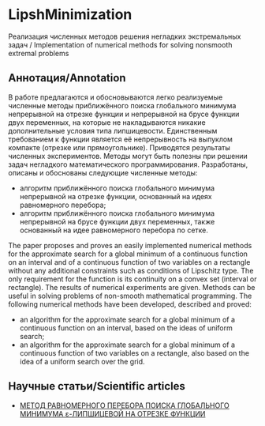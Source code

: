# LipshMinimization
Реализация численных методов решения негладких экстремальных задач / Implementation of numerical methods for solving nonsmooth extremal problems

## Аннотация/Annotation
В работе предлагаются и обосновываются легко реализуемые численные методы приближённого поиска глобального минимума непрерывной на отрезке функции и непрерывной на брусе функции двух переменных, на которые не накладываются никакие дополнительные условия типа липшицевости. Единственным требованием к функции является её непрерывность на выпуклом компакте (отрезке или прямоугольнике). Приводятся результаты численных экспериментов. Методы могут быть полезны при решении задач негладкого математического программирования.
Разработаны, описаны и обоснованы следующие численные методы:
- алгоритм приближённого поиска глобального минимума непрерывной на отрезке функции, основанный на идеях равномерного перебора;
- алгоритм приближённого поиска глобального минимума непрерывной на брусе функции двух переменных, также основанный на идее равномерного перебора по сетке.

The paper proposes and proves an easily implemented numerical methods for the approximate search for a global minimum of a continuous function on an interval and of a continuous function of two variables on a rectangle without any additional constraints such as conditions of Lipschitz type. The only requirement for the function is its continuity on a convex set (interval or rectangle). The results of numerical experiments are given. Methods can be useful in solving problems of non-smooth mathematical programming.
The following numerical methods have been developed, described and proved:
- an algorithm for the approximate search for a global minimum of a continuous function on an interval, based on the ideas of uniform search;
- an algorithm for the approximate search for a global minimum of a continuous function of two variables on a rectangle, also based on the idea of a uniform search over the grid.

## Научные статьи/Scientific articles
- [МЕТОД РАВНОМЕРНОГО ПЕРЕБОРА ПОИСКА ГЛОБАЛЬНОГО МИНИМУМА ε-ЛИПШИЦЕВОЙ НА ОТРЕЗКЕ ФУНКЦИИ](https://elibrary.ru/item.asp?id=42453184)
